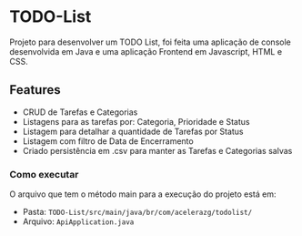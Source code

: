 # TODO-List

Projeto para desenvolver um TODO List, foi feita uma aplicação de console desenvolvida em Java e uma aplicação Frontend em Javascript, HTML e CSS. 

## Features
* CRUD de Tarefas e Categorias
* Listagens para as tarefas por: Categoria, Prioridade e Status
* Listagem para detalhar a quantidade de Tarefas por Status
* Listagem com filtro de Data de Encerramento
* Criado persistência em .csv para manter as Tarefas e Categorias salvas

### Como executar
O arquivo que tem o método main para a execução do projeto está em: 
* Pasta: `TODO-List/src/main/java/br/com/acelerazg/todolist/`
* Arquivo: `ApiApplication.java`
